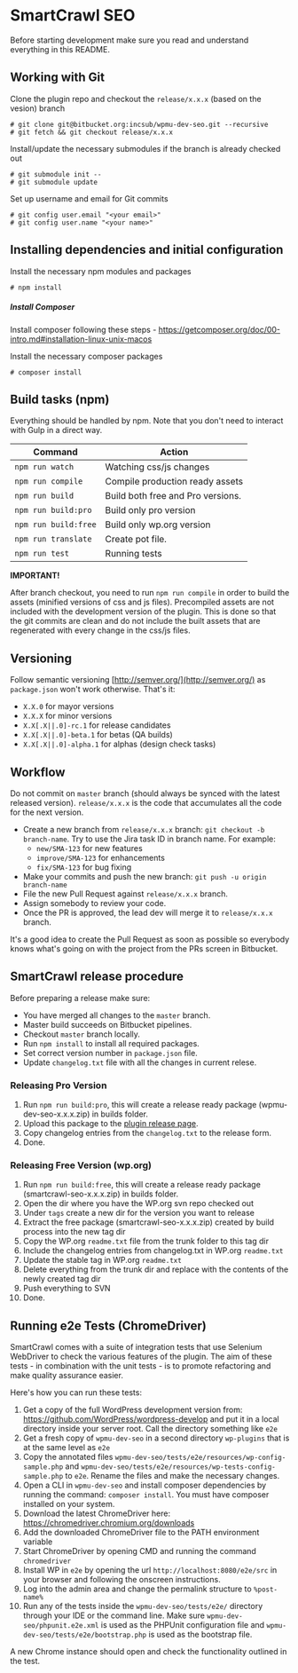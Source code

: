 # SmartCrawl SEO

Before starting development make sure you read and understand everything in this README.

## Working with Git

Clone the plugin repo and checkout the `release/x.x.x` (based on the vesion) branch

```
# git clone git@bitbucket.org:incsub/wpmu-dev-seo.git --recursive
# git fetch && git checkout release/x.x.x
```

Install/update the necessary submodules if the branch is already checked out

```
# git submodule init --
# git submodule update
```

Set up username and email for Git commits

```
# git config user.email "<your email>"
# git config user.name "<your name>"
```

## Installing dependencies and initial configuration

Install the necessary npm modules and packages

```
# npm install
```

##### Install Composer

Install composer following these steps - https://getcomposer.org/doc/00-intro.md#installation-linux-unix-macos

Install the necessary composer packages

```
# composer install
```

## Build tasks (npm)

Everything should be handled by npm. Note that you don't need to interact with Gulp in a direct way.

| Command              | Action                            |
|----------------------|-----------------------------------|
| `npm run watch`      | Watching css/js changes           |
| `npm run compile`    | Compile production ready assets   |                                          |
| `npm run build`      | Build both free and Pro versions. |
| `npm run build:pro`  | Build only pro version            |
| `npm run build:free` | Build only wp.org version         |
| `npm run translate`  | Create pot file.                  |
| `npm run test`       | Running tests                     |

**IMPORTANT!**

After branch checkout, you need to run `npm run compile` in order to build the assets
(minified versions of css and js files). Precompiled assets are not included with the development version of the plugin.
This is done so that the git commits are clean and do not include the built assets that are regenerated with every
change in the css/js files.

## Versioning

Follow semantic versioning [http://semver.org/](http://semver.org/) as `package.json` won't work otherwise. That's it:

-   `X.X.0` for mayor versions
-   `X.X.X` for minor versions
-   `X.X[.X||.0]-rc.1` for release candidates
-   `X.X[.X||.0]-beta.1` for betas (QA builds)
-   `X.X[.X||.0]-alpha.1` for alphas (design check tasks)

## Workflow

Do not commit on `master` branch (should always be synced with the latest released version). `release/x.x.x` is the code
that accumulates all the code for the next version.

-   Create a new branch from `release/x.x.x` branch: `git checkout -b branch-name`. Try to use the Jira task ID in branch name. For example:
	-   `new/SMA-123` for new features
	-   `improve/SMA-123` for enhancements
	-   `fix/SMA-123` for bug fixing
-   Make your commits and push the new branch: `git push -u origin branch-name`
-   File the new Pull Request against `release/x.x.x` branch.
-   Assign somebody to review your code.
-   Once the PR is approved, the lead dev will merge it to `release/x.x.x` branch.

It's a good idea to create the Pull Request as soon as possible so everybody knows what's going on with the project
from the PRs screen in Bitbucket.


## SmartCrawl release procedure

Before preparing a release make sure:
- You have merged all changes to the `master` branch.
- Master build succeeds on Bitbucket pipelines.
- Checkout `master` branch locally.
- Run `npm install` to install all required packages.
- Set correct version number in `package.json` file.
- Update `changelog.txt` file with all the changes in current relese.

### Releasing Pro Version

1. Run `npm run build:pro`, this will create a release ready package (wpmu-dev-seo-x.x.x.zip) in builds folder.
2. Upload this package to the [plugin release page](https://wpmudev.com/wp-admin/edit.php?post_type=project&page=projects-manage&manage_files=167).
3. Copy changelog entries from the `changelog.txt` to the release form.
4. Done.

### Releasing Free Version (wp.org)

1. Run `npm run build:free`, this will create a release ready package (smartcrawl-seo-x.x.x.zip) in builds folder.
2. Open the dir where you have the WP.org svn repo checked out
3. Under `tags` create a new dir for the version you want to release
4. Extract the free package (smartcrawl-seo-x.x.x.zip) created by build process into the new tag dir
5. Copy the WP.org `readme.txt` file from the trunk folder to this tag dir
6. Include the changelog entries from changelog.txt in WP.org `readme.txt`
7. Update the stable tag in WP.org `readme.txt`
8. Delete everything from the trunk dir and replace with the contents of the newly created tag dir
9. Push everything to SVN
10. Done.

## Running e2e Tests (ChromeDriver)

SmartCrawl comes with a suite of integration tests that use Selenium WebDriver to check the various features of the plugin. The aim of these tests - in combination with the unit tests - is to promote refactoring and make quality assurance easier.

Here's how you can run these tests:

1. Get a copy of the full WordPress development version from: https://github.com/WordPress/wordpress-develop and put it in a local directory inside your server root. Call the directory something like `e2e`
2. Get a fresh copy of `wpmu-dev-seo` in a second directory `wp-plugins` that is at the same level as `e2e`
3. Copy the annotated files `wpmu-dev-seo/tests/e2e/resources/wp-config-sample.php` and `wpmu-dev-seo/tests/e2e/resources/wp-tests-config-sample.php` to `e2e`. Rename the files and make the necessary changes.
4. Open a CLI in `wpmu-dev-seo` and install composer dependencies by running the command: `composer install`. You must have composer installed on your system.
5. Download the latest ChromeDriver here: https://chromedriver.chromium.org/downloads
6. Add the downloaded ChromeDriver file to the PATH environment variable
7. Start ChromeDriver by opening CMD and running the command `chromedriver`
8. Install WP in `e2e` by opening the url `http://localhost:8080/e2e/src` in your browser and following the onscreen instructions.
9. Log into the admin area and change the permalink structure to `%post-name%`
10. Run any of the tests inside the `wpmu-dev-seo/tests/e2e/` directory through your IDE or the command line. Make sure `wpmu-dev-seo/phpunit.e2e.xml` is used as the PHPUnit configuration file and `wpmu-dev-seo/tests/e2e/bootstrap.php` is used as the bootstrap file.

A new Chrome instance should open and check the functionality outlined in the test.